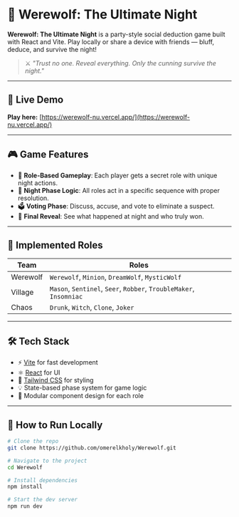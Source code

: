 # 🐺 Werewolf: The Ultimate Night

**Werewolf: The Ultimate Night** is a party-style social deduction game built with React and Vite. Play locally or share a device with friends — bluff, deduce, and survive the night!

> ⚔️ *"Trust no one. Reveal everything. Only the cunning survive the night."*

---

## 🚀 Live Demo
**Play here:** [https://werewolf-nu.vercel.app/](https://werewolf-nu.vercel.app/)

---

## 🎮 Game Features

- 🧠 **Role-Based Gameplay**: Each player gets a secret role with unique night actions.
- 🌙 **Night Phase Logic**: All roles act in a specific sequence with proper resolution.
- 🗳️ **Voting Phase**: Discuss, accuse, and vote to eliminate a suspect.
- 📜 **Final Reveal**: See what happened at night and who truly won.

---

## 🧩 Implemented Roles

| Team        | Roles                                                                 |
|-------------|-----------------------------------------------------------------------|
| Werewolf    | `Werewolf`, `Minion`, `DreamWolf`, `MysticWolf`                      |
| Village     | `Mason`, `Sentinel`, `Seer`, `Robber`, `TroubleMaker`, `Insomniac`   |
| Chaos       | `Drunk`, `Witch`, `Clone`, `Joker`                                   |

---

## 🛠️ Tech Stack

- ⚡ [Vite](https://vitejs.dev/) for fast development
- ⚛️ [React](https://reactjs.org/) for UI
- 🎨 [Tailwind CSS](https://tailwindcss.com/) for styling
- 💡 State-based phase system for game logic
- 🔄 Modular component design for each role


---

## 🧪 How to Run Locally

```bash
# Clone the repo
git clone https://github.com/omerelkholy/Werewolf.git

# Navigate to the project
cd Werewolf

# Install dependencies
npm install

# Start the dev server
npm run dev